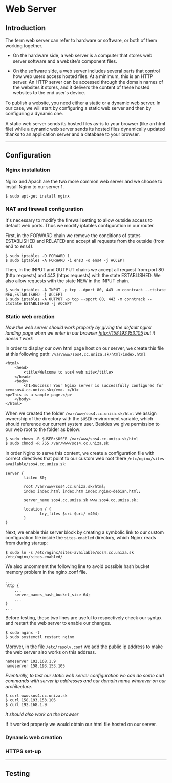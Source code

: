# Web Server

## Introduction

The term web server can refer to hardware or software, or both of them working together.

-   On the hardware side, a web server is a computer that stores web server software and a website's component files.

-   On the software side, a web server includes several parts that control how web users access hosted files. At a minimum, this is an HTTP server. An HTTP server can be accessed through the domain names of the websites it stores, and it delivers the content of these hosted websites to the end user's device.

To publish a website, you need either a static or a dynamic web server. In our case, we will start by configuring a static web server and then by configuring a dynamic one.

A static web server sends its hosted files as-is to your browser (like an html file) while a dynamic web server sends its hosted files dynamically updated thanks to an application server and a database to your browser.

---

## Configuration

### Nginx installation

Nginx and Apach are the two more common web server and we choose to install Nginx to our server 1.

```
$ sudo apt-get install nginx
```

### NAT and firewall configuration

It's necessary to modify the firewall setting to allow outside access to default web ports. Thus we modify iptables configuration in our router.

First, in the FORWARD chain we remove the conditions of states ESTABLISHED and RELATED and accept all requests from the outside (from en3 to ens4).

```
$ sudo iptables -D FORWARD 1
$ sudo iptables -A FORWARD -i ens3 -o ens4 -j ACCEPT
```

Then, in the INPUT and OUTPUT chains we accept all request from port 80 (http requests) and 443 (https requests) with the state ESTABLISHED. We also allow requests with the state NEW in the INPUT chain.

```
$ sudo iptables -A INPUT -p tcp --dport 80, 443 -m conntrack --ctstate NEW,ESTABLISHED -j ACCEPT
$ sudo iptables -A OUTPUT -p tcp --sport 80, 443 -m conntrack --ctstate ESTABLISHED -j ACCEPT
```

### Static web creation

_Now the web server should work properly by giving the default nginx landing page when we enter in our browser http://158.193.153.105 but it doesn't work_

In order to display our own html page host on our server, we create this file at this following path: `/var/www/sos4.cc.uniza.sk/html/index.html`

```
<html>
    <head>
        <title>Welcome to sos4 web site</title>
    </head>
    <body>
        <h1>Success! Your Nginx server is successfully configured for <em>sos4.cc.uniza.sk</em>. </h1>
<p>This is a sample page.</p>
    </body>
</html>
```

When we created the folder `/var/www/sos4.cc.uniza.sk/html` we assign ownership of the directory with the `$USER` environment variable, which should reference our current system user. Besides we give permission to our web root to the folder as below:

```
$ sudo chown -R $USER:$USER /var/www/sos4.cc.uniza.sk/html
$ sudo chmod -R 755 /var/www/sos4.cc.uniza.sk
```

In order Nginx to serve this content, we create a configuration file with correct directives that point to our custom web root there `/etc/nginx/sites-available/sos4.cc.uniza.sk`:

```
server {
        listen 80;

        root /var/www/sos4.cc.uniza.sk/html;
        index index.html index.htm index.nginx-debian.html;

        server_name sos4.cc.uniza.sk www.sos4.cc.uniza.sk;

        location / {
               try_files $uri $uri/ =404;
        }
}
```

Next, we enable this server block by creating a symbolic link to our custom configuration file inside the `sites-enabled` directory, which Nginx reads from during startup:

```
$ sudo ln -s /etc/nginx/sites-available/sos4.cc.uniza.sk /etc/nginx/sites-enabled/
```

We also uncomment the following line to avoid possible hash bucket memory problem in the nginx.conf file.

```
...
http {
    ...
    server_names_hash_bucket_size 64;
    ...
}
...
```

Before testing, these two lines are useful to respectively check our syntax and restart the web server to enable our changes.

```
$ sudo nginx -t
$ sudo systemctl restart nginx
```

Morover, in the file `/etc/resolv.conf` we add the public ip address to make the web server also works on this address.

```
nameserver 192.168.1.9
nameserver 158.193.153.105
```

_Eventually, to test our static web server configuration we can do some curl commands with server ip addresses and our domain name wherever on our architecture._

```
$ curl www.sos4.cc.uniza.sk
$ curl 158.193.153.105
$ curl 192.168.1.9

```

_It should also work on the browser_

If it worked properly we would obtain our html file hosted on our server.

### Dynamic web creation

### HTTPS set-up

---

## Testing
